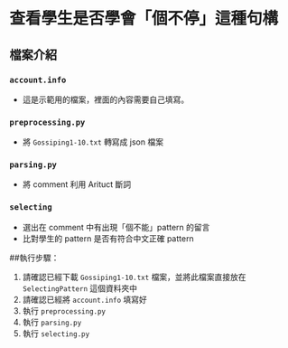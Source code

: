 # 查看學生是否學會「個不停」這種句構
## 檔案介紹
### `account.info`
  - 這是示範用的檔案，裡面的內容需要自己填寫。
### `preprocessing.py`
  - 將 `Gossiping1-10.txt` 轉寫成 json 檔案
### `parsing.py`
  - 將 comment 利用 Arituct 斷詞
### `selecting`
  - 選出在 comment 中有出現「個不能」pattern 的留言
  - 比對學生的 pattern 是否有符合中文正確 pattern

##執行步驟：
1. 請確認已經下載 `Gossiping1-10.txt` 檔案，並將此檔案直接放在 `SelectingPattern` 這個資料夾中
2. 請確認已經將 `account.info` 填寫好
3. 執行 `preprocessing.py`
4. 執行 `parsing.py`
5. 執行 `selecting.py`

